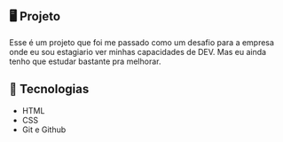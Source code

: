 ## 🖥️ Projeto
Esse é um projeto que foi me passado como um desafio para a empresa onde eu sou estagiario ver minhas capacidades de DEV. Mas eu ainda tenho que estudar bastante pra melhorar.

## 🚀 Tecnologias
- HTML
- CSS
- Git e Github
